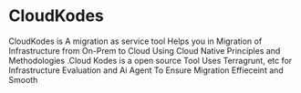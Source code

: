 # CloudKodes

CloudKodes is A migration as service tool Helps you in Migration of Infrastructure from On-Prem to Cloud Using Cloud Native Principles and Methodologies .Cloud Kodes is a open source Tool Uses Terragrunt, etc for Infrastructure Evaluation and Ai Agent To Ensure Migration Effieceint and Smooth

